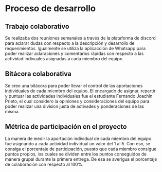 # Proceso de desarrollo

## Trabajo colaborativo
Se realizaba dos reuniones semanales a través de la plataforma de discord para aclarar dudas con respecto a la descripción y desarrollo de requerimientos. Igualmente se utiliza la aplicacción de Whatsapp para poder realizar aclaraciones y comentarios rápidas con respecto a las actividad indivuales asignadas a cada miembro del equipo.

## Bitácora colaborativa
Se creo una bitácora para poder llevar el control de las aportaciones individuales de cada miembro del equipo. El encargado de asignar, repartir y puntuar las actividades individuales fue el estudiante Fernando Joachín Prieto, el cual considero la opiniones y consideraciones del equipo para poder realizar una division justa de activades y ponderaciones de las misma.

## Métrica de participación en el proyecto
La manera de medir la aportación individual de cada miembro del equipo fue asignando a cada actividad individual un valor del 1 al 5. Con eso, se consiga el porcentaje de participación, puesto que cada miembro consigue puntos propios, los cuales se dividen entre los puntos conseguidos de manera grupal durante la primera entrega. De esa se averigua el porcentaje de colaboración con respecto al 100%.
